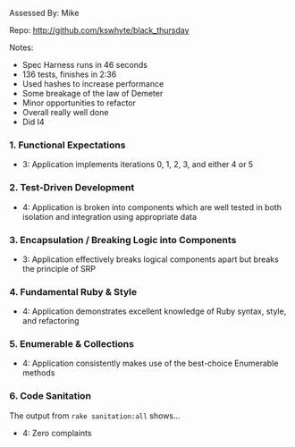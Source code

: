 Assessed By: Mike

Repo: http://github.com/kswhyte/black_thursday

Notes:

* Spec Harness runs in 46 seconds
* 136 tests, finishes in 2:36
* Used hashes to increase performance
* Some breakage of the law of Demeter
* Minor opportunities to refactor
* Overall really well done
* Did I4

### 1. Functional Expectations

* 3: Application implements iterations 0, 1, 2, 3, and either 4 or 5

### 2. Test-Driven Development

* 4: Application is broken into components which are well tested in both isolation and integration using appropriate data

### 3. Encapsulation / Breaking Logic into Components

* 3: Application effectively breaks logical components apart but breaks the principle of SRP

### 4. Fundamental Ruby & Style

* 4:  Application demonstrates excellent knowledge of Ruby syntax, style, and refactoring

### 5. Enumerable & Collections

* 4: Application consistently makes use of the best-choice Enumerable methods

### 6. Code Sanitation

The output from `rake sanitation:all` shows...

* 4: Zero complaints

